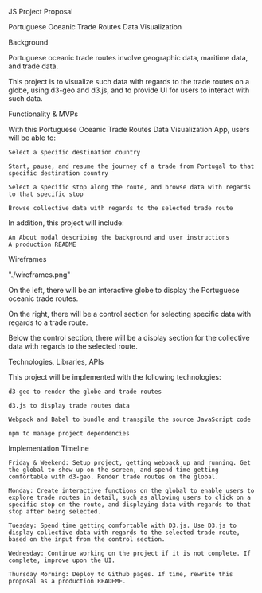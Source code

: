JS Project Proposal

Portuguese Oceanic Trade Routes Data Visualization


Background

Portuguese oceanic trade routes involve geographic data, maritime data, and trade data.

This project is to visualize such data with regards to the trade routes on a globe, using d3-geo and d3.js, and to provide UI for users to interact with such data.


Functionality & MVPs

With this Portuguese Oceanic Trade Routes Data Visualization App, users will be able to:

    Select a specific destination country

    Start, pause, and resume the journey of a trade from Portugal to that specific destination country
    
    Select a specific stop along the route, and browse data with regards to that specific stop
    
    Browse collective data with regards to the selected trade route

In addition, this project will include:

    An About modal describing the background and user instructions
    A production README


Wireframes

"./wireframes.png"

On the left, there will be an interactive globe to display the Portuguese oceanic trade routes.

On the right, there will be a control section for selecting specific data with regards to a trade route.

Below the control section, there will be a display section for the collective data with regards to the selected route.


Technologies, Libraries, APIs

This project will be implemented with the following technologies:

    d3-geo to render the globe and trade routes

    d3.js to display trade routes data
    
    Webpack and Babel to bundle and transpile the source JavaScript code
    
    npm to manage project dependencies


Implementation Timeline

    Friday & Weekend: Setup project, getting webpack up and running. Get the global to show up on the screen, and spend time getting comfortable with d3-geo. Render trade routes on the global.

    Monday: Create interactive functions on the global to enable users to explore trade routes in detail, such as allowing users to click on a specific stop on the route, and displaying data with regards to that stop after being selected.

    Tuesday: Spend time getting comfortable with D3.js. Use D3.js to display collective data with regards to the selected trade route, based on the input from the control section.

    Wednesday: Continue working on the project if it is not complete. If complete, improve upon the UI.

    Thursday Morning: Deploy to Github pages. If time, rewrite this proposal as a production READEME.
